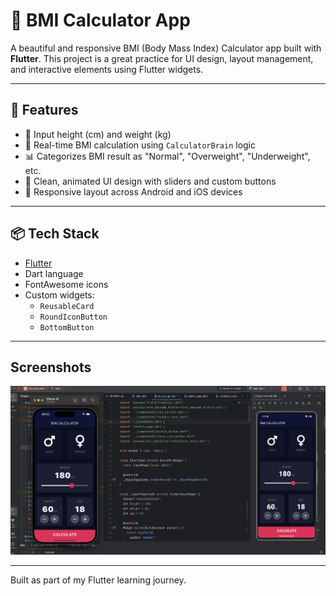 # 💪 BMI Calculator App

A beautiful and responsive BMI (Body Mass Index) Calculator app built with **Flutter**. This project is a great practice for UI design, layout management, and interactive elements using Flutter widgets.

---

## 🚀 Features

- 🔢 Input height (cm) and weight (kg)
- 🧮 Real-time BMI calculation using `CalculatorBrain` logic
- 📊 Categorizes BMI result as "Normal", "Overweight", "Underweight", etc.
- 🎨 Clean, animated UI design with sliders and custom buttons
- 📱 Responsive layout across Android and iOS devices

---

## 📦 Tech Stack

- [Flutter](https://flutter.dev/)
- Dart language
- FontAwesome icons
- Custom widgets:
    - `ReusableCard`
    - `RoundIconButton`
    - `BottomButton`

---

## Screenshots

![Screenshot](images/screenshot.png)

---

Built as part of my Flutter learning journey.